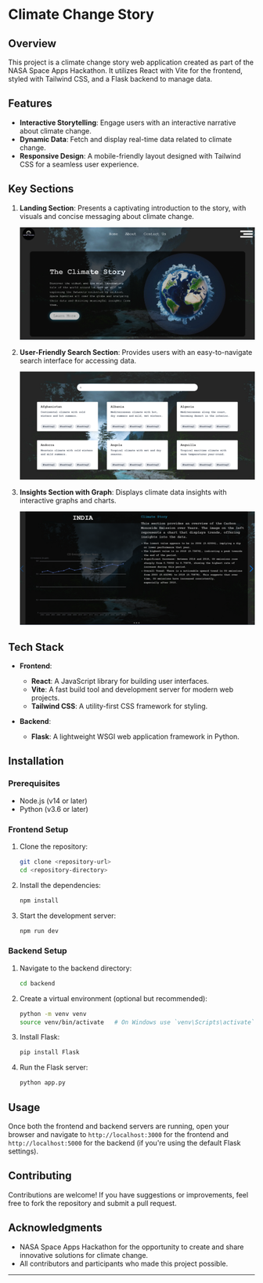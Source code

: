 # Climate Change Story

## Overview

This project is a climate change story web application created as part of the NASA Space Apps Hackathon. It utilizes React with Vite for the frontend, styled with Tailwind CSS, and a Flask backend to manage data.

## Features

- **Interactive Storytelling**: Engage users with an interactive narrative about climate change.
- **Dynamic Data**: Fetch and display real-time data related to climate change.
- **Responsive Design**: A mobile-friendly layout designed with Tailwind CSS for a seamless user experience.

## Key Sections

1. **Landing Section**: Presents a captivating introduction to the story, with visuals and concise messaging about climate change.

   ![Landing Section](./screenshots/landing-section.png)

2. **User-Friendly Search Section**: Provides users with an easy-to-navigate search interface for accessing data.

   ![Search Section](./screenshots/search-section.png)

3. **Insights Section with Graph**: Displays climate data insights with interactive graphs and charts.

   ![Insights Section](./screenshots/insights-section.png)

## Tech Stack

- **Frontend**:
  - **React**: A JavaScript library for building user interfaces.
  - **Vite**: A fast build tool and development server for modern web projects.
  - **Tailwind CSS**: A utility-first CSS framework for styling.

- **Backend**:
  - **Flask**: A lightweight WSGI web application framework in Python.

## Installation

### Prerequisites

- Node.js (v14 or later)
- Python (v3.6 or later)

### Frontend Setup

1. Clone the repository:
   ```bash
   git clone <repository-url>
   cd <repository-directory>
   ```

2. Install the dependencies:
   ```bash
   npm install
   ```

3. Start the development server:
   ```bash
   npm run dev
   ```

### Backend Setup

1. Navigate to the backend directory:
   ```bash
   cd backend
   ```

2. Create a virtual environment (optional but recommended):
   ```bash
   python -m venv venv
   source venv/bin/activate   # On Windows use `venv\Scripts\activate`
   ```

3. Install Flask:
   ```bash
   pip install Flask
   ```

4. Run the Flask server:
   ```bash
   python app.py
   ```

## Usage

Once both the frontend and backend servers are running, open your browser and navigate to `http://localhost:3000` for the frontend and `http://localhost:5000` for the backend (if you're using the default Flask settings).

## Contributing

Contributions are welcome! If you have suggestions or improvements, feel free to fork the repository and submit a pull request.


## Acknowledgments

- NASA Space Apps Hackathon for the opportunity to create and share innovative solutions for climate change.
- All contributors and participants who made this project possible.

---

